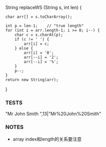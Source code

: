 String replaceWS (String s, int len) {

    char arr[] = s.toCharArray();

    int p = len-1;    // "true length"
    for (int i = arr.length-1; i >= 0; i--) {
        char c = s.charAt(p);
        if (c != ' ') {
            arr[i] = c;
        } else {
            arr[i] = '0';
            arr[--i] = '2';
            arr[--i] = '%';
        }
        p--;
    }
    return new String(arr);
}

### TESTS
"Mr John Smith    ",13|"Mr%20John%20Smith"

### NOTES
- array index和length的关系要注意